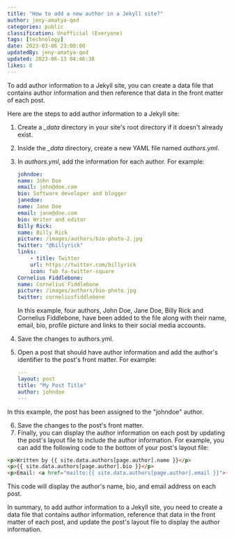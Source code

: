 ```yaml
---
title: "How to add a new author in a Jekyll site?"
author: jeny-amatya-qed
categories: public
classification: Unofficial (Everyone)
tags: [technology]
date: 2023-03-06 23:00:00
updatedBy: jeny-amatya-qed
updated: 2023-06-13 04:46:38
likes: 0
---
```


To add author information to a Jekyll site, you can create a data file that contains author information and then reference that data in the front matter of each post.

Here are the steps to add author information to a Jekyll site:

1. Create a *\_data* directory in your site's root directory if it doesn't already exist.
2. Inside the *\_data* directory, create a new YAML file named *authors.yml*.
3. In *authors.yml*, add the information for each author. For example:

    ```yaml
    johndoe:
    name: John Doe
    email: john@doe.com
    bio: Software developer and blogger
    janedoe:
    name: Jane Doe
    email: jane@doe.com
    bio: Writer and editor
    Billy Rick:
    name: Billy Rick
    picture: /images/authors/bio-photo-2.jpg
    twitter: "@billyrick"
    links:
        - title: Twitter
        url: https://twitter.com/billyrick
        icon: fab fa-twitter-square
    Cornelius Fiddlebone:
    name: Cornelius Fiddlebone
    picture: /images/authors/bio-photo.jpg
    twitter: corneliusfiddlebone
    ```

    In this example, four authors, John Doe, Jane Doe, Billy Rick and Cornelius Fiddlebone, have been added to the file along with their name, email, bio, profile picture and links to their social media accounts.
4. Save the changes to authors.yml.
5. Open a post that should have author information and add the author's identifier to the post's front matter. For example:

    ```yaml
    ---
    layout: post
    title: "My Post Title"
    author: johndoe
    ---
    ```

In this example, the post has been assigned to the "johndoe" author.

6. Save the changes to the post's front matter.
7. Finally, you can display the author information on each post by updating the post's layout file to include the author information. For example, you can add the following code to the bottom of your post's layout file:

```html
<p>Written by {{ site.data.authors[page.author].name }}</p>
<p>{{ site.data.authors[page.author].bio }}</p>
<p>Email: <a href="mailto:{{ site.data.authors[page.author].email }}">{{ site.data.authors[page.author].email }}</a></p>
```

This code will display the author's name, bio, and email address on each post.

In summary, to add author information to a Jekyll site, you need to create a data file that contains author information, reference that data in the front matter of each post, and update the post's layout file to display the author information.
